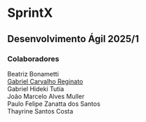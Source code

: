 # SprintX
## Desenvolvimento Ágil 2025/1

### Colaboradores
Beatriz Bonametti <br>
[Gabriel Carvalho Reginato](https://github.com/Gabriel2718/) <br>
Gabriel Hideki Tutia <br>
João Marcelo Alves Muller <br>
Paulo Felipe Zanatta dos Santos <br>
Thayrine Santos Costa <br>
